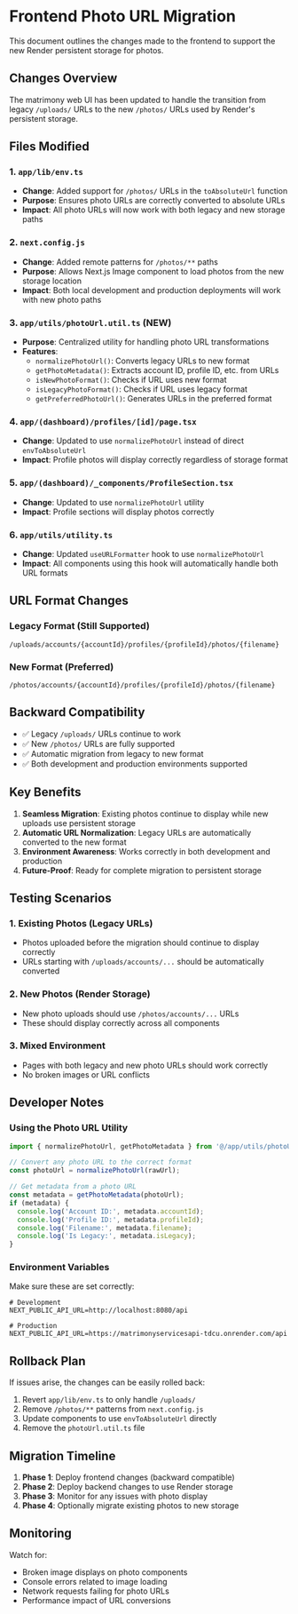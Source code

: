 # Frontend Photo URL Migration

This document outlines the changes made to the frontend to support the new Render persistent storage for photos.

## Changes Overview

The matrimony web UI has been updated to handle the transition from legacy `/uploads/` URLs to the new `/photos/` URLs used by Render's persistent storage.

## Files Modified

### 1. `app/lib/env.ts`
- **Change**: Added support for `/photos/` URLs in the `toAbsoluteUrl` function
- **Purpose**: Ensures photo URLs are correctly converted to absolute URLs
- **Impact**: All photo URLs will now work with both legacy and new storage paths

### 2. `next.config.js`
- **Change**: Added remote patterns for `/photos/**` paths
- **Purpose**: Allows Next.js Image component to load photos from the new storage location
- **Impact**: Both local development and production deployments will work with new photo paths

### 3. `app/utils/photoUrl.util.ts` (NEW)
- **Purpose**: Centralized utility for handling photo URL transformations
- **Features**:
  - `normalizePhotoUrl()`: Converts legacy URLs to new format
  - `getPhotoMetadata()`: Extracts account ID, profile ID, etc. from URLs
  - `isNewPhotoFormat()`: Checks if URL uses new format
  - `isLegacyPhotoFormat()`: Checks if URL uses legacy format
  - `getPreferredPhotoUrl()`: Generates URLs in the preferred format

### 4. `app/(dashboard)/profiles/[id]/page.tsx`
- **Change**: Updated to use `normalizePhotoUrl` instead of direct `envToAbsoluteUrl`
- **Impact**: Profile photos will display correctly regardless of storage format

### 5. `app/(dashboard)/_components/ProfileSection.tsx`
- **Change**: Updated to use `normalizePhotoUrl` utility
- **Impact**: Profile sections will display photos correctly

### 6. `app/utils/utility.ts`
- **Change**: Updated `useURLFormatter` hook to use `normalizePhotoUrl`
- **Impact**: All components using this hook will automatically handle both URL formats

## URL Format Changes

### Legacy Format (Still Supported)
```
/uploads/accounts/{accountId}/profiles/{profileId}/photos/{filename}
```

### New Format (Preferred)
```
/photos/accounts/{accountId}/profiles/{profileId}/photos/{filename}
```

## Backward Compatibility

- ✅ Legacy `/uploads/` URLs continue to work
- ✅ New `/photos/` URLs are fully supported
- ✅ Automatic migration from legacy to new format
- ✅ Both development and production environments supported

## Key Benefits

1. **Seamless Migration**: Existing photos continue to display while new uploads use persistent storage
2. **Automatic URL Normalization**: Legacy URLs are automatically converted to the new format
3. **Environment Awareness**: Works correctly in both development and production
4. **Future-Proof**: Ready for complete migration to persistent storage

## Testing Scenarios

### 1. Existing Photos (Legacy URLs)
- Photos uploaded before the migration should continue to display correctly
- URLs starting with `/uploads/accounts/...` should be automatically converted

### 2. New Photos (Render Storage)
- New photo uploads should use `/photos/accounts/...` URLs
- These should display correctly across all components

### 3. Mixed Environment
- Pages with both legacy and new photo URLs should work correctly
- No broken images or URL conflicts

## Developer Notes

### Using the Photo URL Utility

```typescript
import { normalizePhotoUrl, getPhotoMetadata } from '@/app/utils/photoUrl.util';

// Convert any photo URL to the correct format
const photoUrl = normalizePhotoUrl(rawUrl);

// Get metadata from a photo URL
const metadata = getPhotoMetadata(photoUrl);
if (metadata) {
  console.log('Account ID:', metadata.accountId);
  console.log('Profile ID:', metadata.profileId);
  console.log('Filename:', metadata.filename);
  console.log('Is Legacy:', metadata.isLegacy);
}
```

### Environment Variables

Make sure these are set correctly:

```env
# Development
NEXT_PUBLIC_API_URL=http://localhost:8080/api

# Production
NEXT_PUBLIC_API_URL=https://matrimonyservicesapi-tdcu.onrender.com/api
```

## Rollback Plan

If issues arise, the changes can be easily rolled back:

1. Revert `app/lib/env.ts` to only handle `/uploads/`
2. Remove `/photos/**` patterns from `next.config.js`
3. Update components to use `envToAbsoluteUrl` directly
4. Remove the `photoUrl.util.ts` file

## Migration Timeline

1. **Phase 1**: Deploy frontend changes (backward compatible)
2. **Phase 2**: Deploy backend changes to use Render storage
3. **Phase 3**: Monitor for any issues with photo display
4. **Phase 4**: Optionally migrate existing photos to new storage

## Monitoring

Watch for:
- Broken image displays on photo components
- Console errors related to image loading
- Network requests failing for photo URLs
- Performance impact of URL conversions